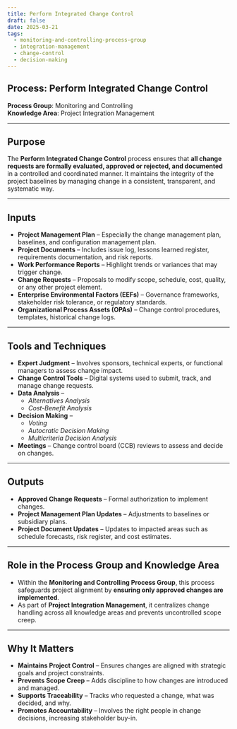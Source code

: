 ```yaml
---
title: Perform Integrated Change Control  
draft: false
date: 2025-03-21  
tags:  
  - monitoring-and-controlling-process-group  
  - integration-management  
  - change-control  
  - decision-making  
---
```


## Process: Perform Integrated Change Control

**Process Group**: Monitoring and Controlling  
**Knowledge Area**: Project Integration Management  

---

## Purpose

The **Perform Integrated Change Control** process ensures that **all change requests are formally evaluated, approved or rejected, and documented** in a controlled and coordinated manner. It maintains the integrity of the project baselines by managing change in a consistent, transparent, and systematic way.

---

## Inputs

- **Project Management Plan** – Especially the change management plan, baselines, and configuration management plan.
- **Project Documents** – Includes issue log, lessons learned register, requirements documentation, and risk reports.
- **Work Performance Reports** – Highlight trends or variances that may trigger change.
- **Change Requests** – Proposals to modify scope, schedule, cost, quality, or any other project element.
- **Enterprise Environmental Factors (EEFs)** – Governance frameworks, stakeholder risk tolerance, or regulatory standards.
- **Organizational Process Assets (OPAs)** – Change control procedures, templates, historical change logs.

---

## Tools and Techniques

- **Expert Judgment** – Involves sponsors, technical experts, or functional managers to assess change impact.
- **Change Control Tools** – Digital systems used to submit, track, and manage change requests.
- **Data Analysis** –  
  - *Alternatives Analysis*  
  - *Cost-Benefit Analysis*  
- **Decision Making** –  
  - *Voting*  
  - *Autocratic Decision Making*  
  - *Multicriteria Decision Analysis*  
- **Meetings** – Change control board (CCB) reviews to assess and decide on changes.

---

## Outputs

- **Approved Change Requests** – Formal authorization to implement changes.
- **Project Management Plan Updates** – Adjustments to baselines or subsidiary plans.
- **Project Document Updates** – Updates to impacted areas such as schedule forecasts, risk register, and cost estimates.

---

## Role in the Process Group and Knowledge Area

- Within the **Monitoring and Controlling Process Group**, this process safeguards project alignment by **ensuring only approved changes are implemented**.
- As part of **Project Integration Management**, it centralizes change handling across all knowledge areas and prevents uncontrolled scope creep.

---

## Why It Matters

- **Maintains Project Control** – Ensures changes are aligned with strategic goals and project constraints.
- **Prevents Scope Creep** – Adds discipline to how changes are introduced and managed.
- **Supports Traceability** – Tracks who requested a change, what was decided, and why.
- **Promotes Accountability** – Involves the right people in change decisions, increasing stakeholder buy-in.
